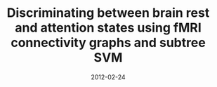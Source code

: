 ---
title: "Discriminating between brain rest and attention states using fMRI connectivity graphs and subtree SVM"
collection: publications
permalink: /publication/2012-02-24-fMRI_svm_graph
date: 2012-02-24
venue: 'Medical Imaging 2012: Image Processing'
paperurl: 'https://www.spiedigitallibrary.org/conference-proceedings-of-spie/8314/83144C/Discriminating-between-brain-rest-and-attention-states-using-fMRI-connectivity/10.1117/12.911203.short?SSO=1'
citation: 'Mokhtari, F., Bakhtiari, S. K., Hossein-Zadeh, G. A., &amp; Soltanian-Zadeh, H. (2012, February). Discriminating between brain rest and attention states using fMRI connectivity graphs and subtree SVM. In Medical Imaging 2012: Image Processing (Vol. 8314, pp. 1225-1231). SPIE.'
---